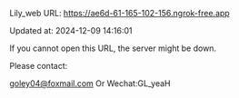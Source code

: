Lily_web URL: https://ae6d-61-165-102-156.ngrok-free.app

Updated at: 2024-12-09 14:16:01

If you cannot open this URL, the server might be down.

Please contact: 

goley04@foxmail.com Or Wechat:GL_yeaH